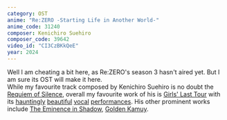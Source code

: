 ```yaml
---
category: OST
anime: "Re:ZERO -Starting Life in Another World-"
anime_code: 31240
composer: Kenichiro Suehiro
composer_code: 39642
video_id: "CI3CzBKkQeE"
year: 2024
---
```

Well I am cheating a bit here, as Re:ZERO's season 3 hasn't aired yet. But I am sure its OST will make it here.
<br>
While my favourite track composed by Kenichiro Suehiro is no doubt the <a href="https://youtu.be/CI3CzBKkQeE">Requiem of Silence</a>, overall my favourite work of his is <a href="https://myanimelist.net/anime/35838">Girls' Last Tour</a> with its <a href="https://youtu.be/qQEtaBCQlvU">hauntingly</a> <a href="https://youtu.be/hynCI3AsbqM">beautiful</a> <a href="https://youtu.be/HMAfMwLVLdU">vocal</a> <a href="https://youtu.be/67STFqbZxTM">performances</a>.
His other prominent works include <a href="https://myanimelist.net/anime/48316">The Eminence in Shadow</a>, <a href="https://myanimelist.net/anime/36028">Golden Kamuy</a>.